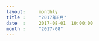 ```yaml
---  
layout:     monthly
title :     "2017年8月"    
date  :     2017-08-01  10:00:00    
month :     "2017-08"    
---  
```

